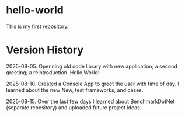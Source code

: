 # hello-world
This is my first repository.

# Version History
2025-08-05. Openning old code library with new application; a second greeting; a reintroduction. Hello World!

2025-08-10. Created a Console App to greet the user with time of day. I learned about the new New, test frameworks, and cases.

2025-08-15. Over the last few days I learned about BenchmarkDotNet (separate repository) and uploaded future project ideas.
